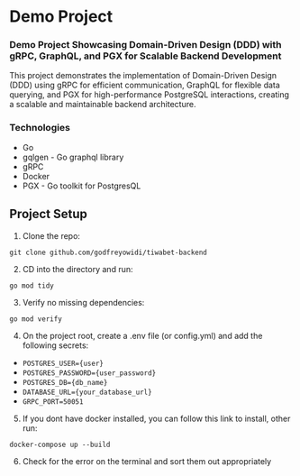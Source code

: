 # Demo Project

### Demo Project Showcasing Domain-Driven Design (DDD) with gRPC, GraphQL, and PGX for Scalable Backend Development

This project demonstrates the implementation of Domain-Driven Design (DDD) using gRPC for efficient communication, GraphQL for flexible data querying, and PGX for high-performance PostgreSQL interactions, creating a scalable and maintainable backend architecture.

### Technologies
- Go
- gqlgen - Go graphql library
- gRPC
- Docker
- PGX - Go toolkit for PostgresQL

## Project Setup
1. Clone the repo:
```
git clone github.com/godfreyowidi/tiwabet-backend
```

2. CD into the directory and run:
```
go mod tidy
```
3. Verify no missing dependencies:
```
go mod verify
```

4. On the project root, create a .env file (or config.yml) and add the following secrets:
- `POSTGRES_USER={user}`
- `POSTGRES_PASSWORD={user_password}`
- `POSTGRES_DB={db_name}`
- `DATABASE_URL={your_database_url}`
- `GRPC_PORT=50051`

5. If you dont have docker installed, you can follow this link to install, other run:
```
docker-compose up --build   
```

6. Check for the error on the terminal and sort them out appropriately